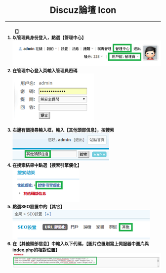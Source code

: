 # **<center>Discuz論壇 Icon**

---

<ol><h4>【】
  <li>以管理員身份登入，點選【管理中心】
  <br><img src='../img/app_part1/part1_1.png'>
  <li>在管理中心登入頁輸入管理員密碼
  <br><img src='../img/app_part1/part1_2.png'>
  <li>右邊有個搜尋輸入框，輸入【其他頭部信息】，按搜索
  <br><img src='../img/app_part1/part1_3.png'>
  <li>在搜索結果中點選【搜索引擎優化】
  <br><img src='../img/app_part1/part1_4.png'>
  <li>點選SEO設置中的【其它】
  <br><img src='../img/app_part1/part1_5.png'>
  <li>在【其他頭部信息】中輸入以下代碼，【圖片位置則寫上伺服器中圖片與index.php的相對位置】 
  <br><img src='../img/app_part1/part1_6.png'>
</h4></ol>